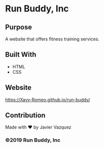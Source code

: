 # Run Buddy, Inc

## Purpose
A website that offers fitness training services.

## Built With
* HTML
* CSS

## Website
https://Xavy-Romeo.github.io/run-buddy/

## Contribution
Made with ❤️ by Javier Vazquez

### ©️2019 Run Buddy, Inc

